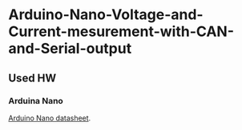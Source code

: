 # Arduino-Nano-Voltage-and-Current-mesurement-with-CAN-and-Serial-output
## Used HW
### Arduina Nano
[Arduino Nano datasheet](https://github.com/InTheCar/Arduino-Nano-Voltage-and-Current-mesurement-with-CAN-and-Serial-output/blob/main/Datasheets/Nano_V3_mit_CH340_Datenblatt.pdf "The best search engine for privacy").
